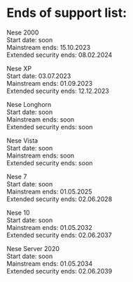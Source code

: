 # Ends of support list: 
Nese 2000    
Start date: soon   
Mainstream ends: 15.10.2023     
Extended security ends: 08.02.2024 



Nese XP    
Start date: 03.07.2023   
Mainstream ends: 01.09.2023     
Extended security ends: 12.12.2023 


Nese Longhorn  
Start date: soon                
Mainstream ends: soon           
Extended security ends: soon


Nese Vista                  
Start date: soon                   
Mainstream ends: soon              
Extended security ends: soon 

Nese 7                  
Start date: soon                   
Mainstream ends: 01.05.2025              
Extended security ends: 02.06.2028 

Nese 10                  
Start date: soon                   
Mainstream ends: 01.05.2032              
Extended security ends: 02.06.2037 


Nese Server 2020                  
Start date: soon                   
Mainstream ends: 01.05.2034              
Extended security ends: 02.06.2039 
